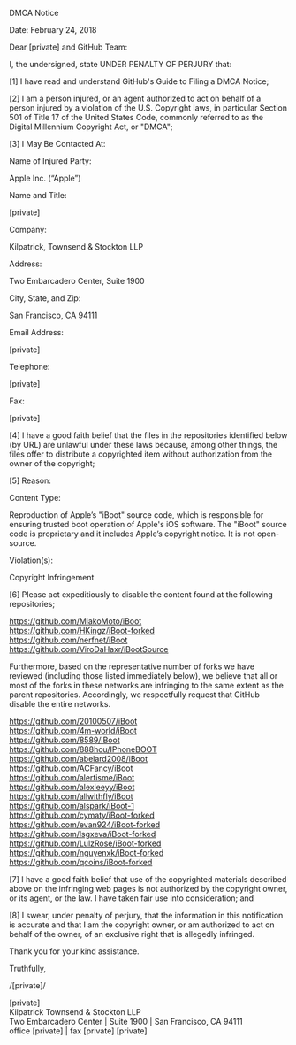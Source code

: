 DMCA Notice

Date: February 24, 2018

Dear [private] and GitHub Team:

I, the undersigned, state UNDER PENALTY OF PERJURY that:

[1] I have read and understand GitHub's Guide to Filing a DMCA Notice;

[2] I am a person injured, or an agent authorized to act on behalf of a person injured by a violation of the U.S. Copyright laws, in particular Section 501 of Title 17 of the United States Code, commonly referred to as the Digital Millennium Copyright Act, or "DMCA";

[3] I May Be Contacted At:

Name of Injured Party:

Apple Inc. (“Apple”)

Name and Title:  

[private]  

Company:  

Kilpatrick, Townsend & Stockton LLP  

Address:  

Two Embarcadero Center, Suite 1900  

City, State, and Zip:  

San Francisco, CA 94111  
  
Email Address:  

[private]  

Telephone:  

[private]  

Fax:  

[private]  

[4] I have a good faith belief that the files in the repositories identified below (by URL) are unlawful under these laws because, among other things, the files offer to distribute a copyrighted item without authorization from the owner of the copyright;  

[5] Reason:  

Content Type:  

Reproduction of Apple’s "iBoot" source code, which is responsible for ensuring trusted boot operation of Apple's iOS software. The "iBoot" source code is proprietary and it includes Apple’s copyright notice. It is not open-source.  

Violation(s):

Copyright Infringement

[6] Please act expeditiously to disable the content found at the following repositories;

https://github.com/MiakoMoto/iBoot  
https://github.com/HKingz/iBoot-forked  
https://github.com/nerfnet/iBoot  
https://github.com/ViroDaHaxr/iBootSource  

Furthermore, based on the representative number of forks we have reviewed (including those listed immediately below), we believe that all or most of the forks in these networks are infringing to the same extent as the parent repositories. Accordingly, we respectfully request that GitHub disable the entire networks.

https://github.com/20100507/iBoot  
https://github.com/4m-world/iBoot  
https://github.com/8589/iBoot  
https://github.com/888hou/IPhoneBOOT  
https://github.com/abelard2008/iBoot  
https://github.com/ACFancy/iBoot  
https://github.com/alertisme/iBoot  
https://github.com/alexleeyy/iBoot  
https://github.com/allwithfly/iBoot  
https://github.com/alspark/iBoot-1  
https://github.com/cymaty/iBoot-forked  
https://github.com/evan924/iBoot-forked  
https://github.com/lsgxeva/iBoot-forked  
https://github.com/LulzRose/iBoot-forked    
https://github.com/nguyenxk/iBoot-forked  
https://github.com/qcoins/iBoot-forked  

[7] I have a good faith belief that use of the copyrighted materials described above on the infringing web pages is not authorized by the copyright owner, or its agent, or the law. I have taken fair use into consideration; and  

[8] I swear, under penalty of perjury, that the information in this notification is accurate and that I am the copyright owner, or am authorized to act on behalf of the owner, of an exclusive right that is allegedly infringed.  

Thank you for your kind assistance.  

Truthfully,  

/[private]/  

[private]    
Kilpatrick Townsend & Stockton LLP  
Two Embarcadero Center | Suite 1900 | San Francisco, CA 94111  
office [private] | fax [private]
[private]  

